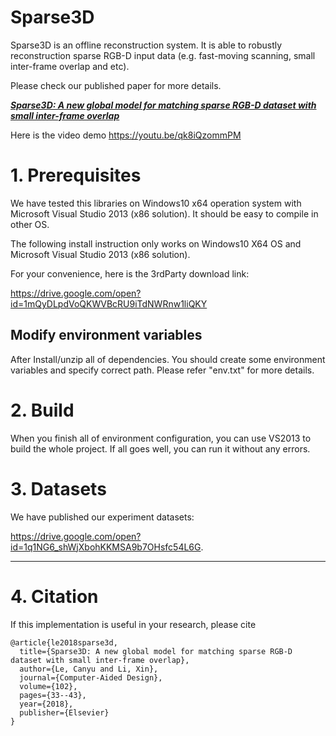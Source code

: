 # Sparse3D

Sparse3D is an offline reconstruction system. It is able to robustly reconstruction sparse RGB-D input data (e.g. fast-moving scanning, small inter-frame overlap and etc). 

Please check our published paper for more details.

___[Sparse3D: A new global model for matching sparse RGB-D dataset with small inter-frame overlap](https://www.sciencedirect.com/science/article/pii/S0010448518302276)___


Here is the video demo
https://youtu.be/qk8iQzommPM


# 1. Prerequisites

We have tested this libraries on Windows10 x64 operation system with Microsoft Visual Studio 2013 (x86 solution). It should be easy to compile in other OS.

The following install instruction only works on Windows10 X64 OS and Microsoft Visual Studio 2013 (x86 solution).

For your convenience, here is the 3rdParty download link:

https://drive.google.com/open?id=1mQyDLpdVoQKWVBcRU9iTdNWRnw1liQKY


Modify environment variables
--------------------
After Install/unzip all of dependencies. You should create some environment variables and specify correct path. Please refer "env.txt" for more details.


# 2. Build
When you finish all of environment configuration, you can use VS2013 to build the whole project. If all goes well, you can run it without any errors.


# 3. Datasets
We have published our experiment datasets:

https://drive.google.com/open?id=1q1NG6_shWjXbohKKMSA9b7OHsfc54L6G.

--------------------

# 4. Citation
If this implementation is useful in your research, please cite

```
@article{le2018sparse3d,
  title={Sparse3D: A new global model for matching sparse RGB-D dataset with small inter-frame overlap},
  author={Le, Canyu and Li, Xin},
  journal={Computer-Aided Design},
  volume={102},
  pages={33--43},
  year={2018},
  publisher={Elsevier}
}
```

